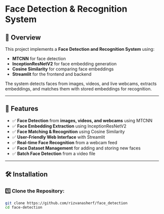 # Face Detection & Recognition System

## 📌 Overview
This project implements a **Face Detection and Recognition System** using:
- **MTCNN** for face detection
- **InceptionResNetV2** for face embedding generation
- **Cosine Similarity** for comparing face embeddings
- **Streamlit** for the frontend and backend

The system detects faces from images, videos, and live webcams, extracts embeddings, and matches them with stored embeddings for recognition.

---

## 🚀 Features
- ✅ **Face Detection** from **images, videos, and webcams** using MTCNN
- ✅ **Face Embedding Extraction** using InceptionResNetV2
- ✅ **Face Matching & Recognition** using Cosine Similarity
- ✅ **User-Friendly Web Interface** with Streamlit
- ✅ **Real-time Face Recognition** from a webcam feed
- ✅ **Face Dataset Management** for adding and storing new faces
- ✅ **Batch Face Detection** from a video file

---

## 🛠️ Installation

### 1️⃣ Clone the Repository:
```bash
git clone https://github.com/rizvanasherf/face_detection
cd face-detection
